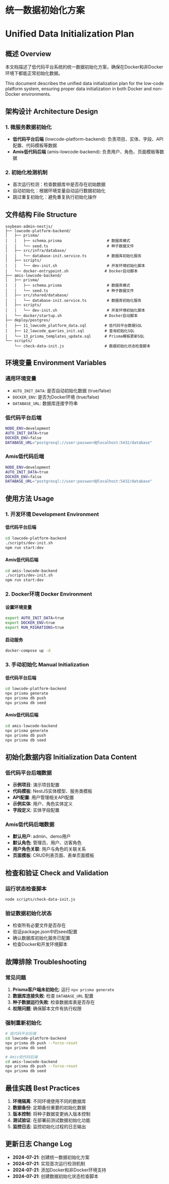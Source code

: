 # 统一数据初始化方案
# Unified Data Initialization Plan

## 概述 Overview

本文档描述了低代码平台系统的统一数据初始化方案，确保在Docker和非Docker环境下都能正常初始化数据。

This document describes the unified data initialization plan for the low-code platform system, ensuring proper data initialization in both Docker and non-Docker environments.

## 架构设计 Architecture Design

### 1. 微服务数据初始化
- **低代码平台后端** (lowcode-platform-backend): 负责项目、实体、字段、API配置、代码模板等数据
- **Amis低代码后端** (amis-lowcode-backend): 负责用户、角色、页面模板等数据

### 2. 初始化检测机制
- 首次运行检测：检查数据库中是否存在初始数据
- 自动初始化：根据环境变量自动运行数据初始化
- 跳过重复初始化：避免重复执行初始化操作

## 文件结构 File Structure

```
soybean-admin-nestjs/
├── lowcode-platform-backend/
│   ├── prisma/
│   │   ├── schema.prisma                    # 数据库模式
│   │   └── seed.ts                          # 种子数据文件
│   ├── src/infra/database/
│   │   └── database-init.service.ts         # 数据库初始化服务
│   ├── scripts/
│   │   └── dev-init.sh                      # 开发环境初始化脚本
│   └── docker-entrypoint.sh                # Docker启动脚本
├── amis-lowcode-backend/
│   ├── prisma/
│   │   ├── schema.prisma                    # 数据库模式
│   │   └── seed.ts                          # 种子数据文件
│   ├── src/shared/database/
│   │   └── database-init.service.ts         # 数据库初始化服务
│   ├── scripts/
│   │   └── dev-init.sh                      # 开发环境初始化脚本
│   └── docker/startup.sh                   # Docker启动脚本
├── deploy/postgres/
│   ├── 11_lowcode_platform_data.sql        # 低代码平台数据SQL
│   ├── 12_lowcode_queries_init.sql         # 查询初始化SQL
│   └── 13_prisma_templates_update.sql      # Prisma模板更新SQL
└── scripts/
    └── check-data-init.js                  # 数据初始化状态检查脚本
```

## 环境变量 Environment Variables

### 通用环境变量
- `AUTO_INIT_DATA`: 是否自动初始化数据 (true/false)
- `DOCKER_ENV`: 是否为Docker环境 (true/false)
- `DATABASE_URL`: 数据库连接字符串

### 低代码平台后端
```bash
NODE_ENV=development
AUTO_INIT_DATA=true
DOCKER_ENV=false
DATABASE_URL="postgresql://user:password@localhost:5432/database"
```

### Amis低代码后端
```bash
NODE_ENV=development
AUTO_INIT_DATA=true
DOCKER_ENV=false
DATABASE_URL="postgresql://user:password@localhost:5432/database"
```

## 使用方法 Usage

### 1. 开发环境 Development Environment

#### 低代码平台后端
```bash
cd lowcode-platform-backend
./scripts/dev-init.sh
npm run start:dev
```

#### Amis低代码后端
```bash
cd amis-lowcode-backend
./scripts/dev-init.sh
npm run start:dev
```

### 2. Docker环境 Docker Environment

#### 设置环境变量
```bash
export AUTO_INIT_DATA=true
export DOCKER_ENV=true
export RUN_MIGRATIONS=true
```

#### 启动服务
```bash
docker-compose up -d
```

### 3. 手动初始化 Manual Initialization

#### 低代码平台后端
```bash
cd lowcode-platform-backend
npx prisma generate
npx prisma db push
npx prisma db seed
```

#### Amis低代码后端
```bash
cd amis-lowcode-backend
npx prisma generate
npx prisma db push
npx prisma db seed
```

## 初始化数据内容 Initialization Data Content

### 低代码平台后端数据
- **示例项目**: 演示项目配置
- **代码模板**: NestJS实体模型、服务类模板
- **API配置**: 用户管理相关API配置
- **示例实体**: 用户、角色实体定义
- **字段定义**: 实体字段配置

### Amis低代码后端数据
- **默认用户**: admin、demo用户
- **默认角色**: 管理员、用户、访客角色
- **用户角色关联**: 用户与角色的关联关系
- **页面模板**: CRUD列表页面、表单页面模板

## 检查和验证 Check and Validation

### 运行状态检查脚本
```bash
node scripts/check-data-init.js
```

### 验证数据初始化状态
- 检查所有必要文件是否存在
- 验证package.json中的seed配置
- 确认数据库初始化服务已配置
- 检查Docker和开发环境脚本

## 故障排除 Troubleshooting

### 常见问题
1. **Prisma客户端未初始化**: 运行 `npx prisma generate`
2. **数据库连接失败**: 检查 `DATABASE_URL` 配置
3. **种子数据运行失败**: 检查数据库表是否存在
4. **权限问题**: 确保脚本文件有执行权限

### 强制重新初始化
```bash
# 低代码平台后端
cd lowcode-platform-backend
npx prisma db push --force-reset
npx prisma db seed

# Amis低代码后端
cd amis-lowcode-backend
npx prisma db push --force-reset
npx prisma db seed
```

## 最佳实践 Best Practices

1. **环境隔离**: 不同环境使用不同的数据库
2. **数据备份**: 定期备份重要的初始化数据
3. **版本控制**: 将种子数据变更纳入版本控制
4. **测试验证**: 在部署前测试数据初始化功能
5. **监控日志**: 监控初始化过程的日志输出

## 更新日志 Change Log

- **2024-07-21**: 创建统一数据初始化方案
- **2024-07-21**: 实现首次运行检测机制
- **2024-07-21**: 添加Docker和非Docker环境支持
- **2024-07-21**: 创建数据初始化状态检查脚本
